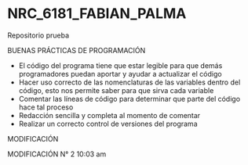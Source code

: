 # NRC_6181_FABIAN_PALMA
Repositorio prueba

BUENAS PRÁCTICAS DE PROGRAMACIÓN
- El código del programa tiene que estar legible para que demás programadores puedan aportar y ayudar a actualizar el código
- Hacer uso correcto de las nomenclaturas de las variables dentro del código, esto nos permite saber para que sirva cada variable
- Comentar las líneas de código para determinar que parte del código hace tal proceso
- Redacción sencilla y completa al momento de comentar 
- Realizar un correcto control de versiones del programa

MODIFICACIÓN

MODIFICACIÓN N° 2 10:03 am
